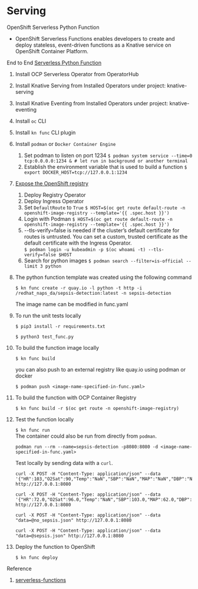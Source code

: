 # Serving

OpenShift Serverless Python Function
- OpenShift Serverless Functions enables developers to create and deploy stateless, event-driven functions as a Knative service on OpenShift Container Platform.

End to End [Serverless Python Function](https://access.redhat.com/documentation/en-us/openshift_container_platform/4.7/html/serverless/functions#serverless-developing-python-functions)
1. Install OCP Serverless Operator from OperatorHub
1. Install Knative Serving from Installed Operators under project: knative-serving
1. Install Knative Eventing from Installed Operators under project: knative-eventing
1. Install `oc` CLI
1. Install `kn func` CLI plugin
1. Install `podman` or `Docker Container Engine`
    1. Set podman to listen on port 1234
        `$ podman system service --time=0 tcp:0.0.0.0:1234 & # let run in background or another terminal`
    1. Establish the environment variable that is used to build a function
        `$ export DOCKER_HOST=tcp://127.0.0.1:1234`
1. [Expose the OpenShift registry](https://access.redhat.com/documentation/en-us/openshift_container_platform/4.7/html-single/registry/index#securing-exposing-registry)
    1. Deploy Registry Operator
    1. Deploy Ingress Operator
    1. Set `DefaultRoute` to `True`
        `$ HOST=$(oc get route default-route -n openshift-image-registry --template='{{ .spec.host }}')`
    1. Login with Podman
        `$ HOST=$(oc get route default-route -n openshift-image-registry --template='{{ .spec.host }}')`
    1. --tls-verify=false is needed if the cluster’s default certificate for routes is untrusted. You can set a custom, trusted certificate as the default certificate with the Ingress Operator.    
        `$ podman login -u kubeadmin -p $(oc whoami -t) --tls-verify=false $HOST`
    1. Search for python images
        `$ podman search --filter=is-official --limit 3 python`
1. The python function template was created using the following command

   `$ kn func create -r quay.io -l python -t http -i /redhat_naps_da/sepsis-detection:latest -n sepsis-detection`

   The image name can be modified in func.yaml
1. To run the unit tests locally

   `$ pip3 install -r requirements.txt` 

   `$ python3 test_func.py` 
1. To build the function image locally

   `$ kn func build` 

   you can also push to an external registry like quay.io using podman or docker

   `$ podman push <image-name-specified-in-func.yaml>`

1. To build the function with OCP Container Registry

   `$ kn func build -r $(oc get route -n openshift-image-registry)`


1. Test the function locally

   `$ kn func run`   
    The container could also be run from directly from `podman`.
    ```
    podman run --rm --name=sepsis-detection -p8080:8080 -d <image-name-specified-in-func.yaml>
    ```
    Test locally by sending data with a `curl`.
    
    ```
    curl -X POST -H "Content-Type: application/json" --data '{"HR":103,"O2Sat":90,"Temp":"NaN","SBP":"NaN","MAP":"NaN","DBP":"NaN","Resp":30,"EtCO2":"NaN","BaseExcess":21,"HCO3":45,"FiO2":"NaN","pH":7.37,"PaCO2":90,"SaO2":91,"AST":16,"BUN":14,"Alkalinephos":98,"Calcium":9.3,"Chloride":85,"Creatinine":0.7,"Bilirubin_direct":"NaN","Glucose":193,"Lactate":"NaN","Magnesium":2,"Phosphate":3.3,"Potassium":3.8,"Bilirubin_total":0.3,"TroponinI":"NaN","Hct":37.2,"Hgb":12.5,"PTT":"NaN","WBC":5.7,"Fibrinogen":"NaN","Platelets":317,"Age":83.14,"Gender":0,"Unit1":"NaN","Unit2":"NaN","HospAdmTime":-0.03,"ICULOS":17,"isSepsis":0}' http://127.0.0.1:8080
    ```

    ```
    curl -X POST -H "Content-Type: application/json" --data '{"HR":72.0,"O2Sat":96.0,"Temp":"NaN","SBP":103.0,"MAP":62.0,"DBP":45.0,"Resp":20.0,"EtCO2":"NaN","BaseExcess":-1.0,"HCO3":"NaN","FiO2":"NaN","pH":7.4,"PaCO2":36.0,"SaO2":98.0,"AST":"NaN","BUN":"NaN","Alkalinephos":"NaN","Calcium":"NaN","Chloride":"NaN","Creatinine":"NaN","Bilirubin_direct":"NaN","Glucose":"NaN","Lactate":"NaN","Magnesium":"NaN","Phosphate":"NaN","Potassium":"NaN","Bilirubin_total":"NaN","TroponinI":"NaN","Hct":"NaN","Hgb":"NaN","PTT":"NaN","WBC":"NaN","Fibrinogen":"NaN","Platelets":"NaN","Age":77.26,"Gender":0,"Unit1":0.0,"Unit2":1.0,"HospAdmTime":-135.81,"ICULOS":19,"isSepsis":1}' http://127.0.0.1:8080

    ```
    ```
    curl -X POST -H "Content-Type: application/json" --data "data=@no_sepsis.json" http://127.0.0.1:8080
    ```
    ```
    curl -X POST -H "Content-Type: application/json" --data "data=@sepsis.json" http://127.0.0.1:8080
    ```

1. Deploy the function to OpenShift

   `$ kn func deploy`   
   


Reference
1. [serverless-functions](https://access.redhat.com/documentation/en-us/openshift_container_platform/4.7/html/serverless/functions#serverless-functions-about)